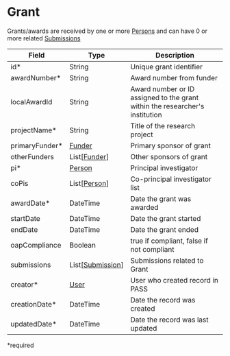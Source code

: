 # Grant

Grants/awards are received by one or more [Persons](Person.md) and can have 0 or more related [Submissions](Submission.md)

| Field  		| Type  		| Description |
| ------------- | ------------- | ------------- |
| id* 			| String 	| Unique grant identifier |
| awardNumber* | String | Award number from funder |
| localAwardId 	| String | Award number or ID assigned to the grant within the researcher's institution |
| projectName* | String | Title of the research project |
| primaryFunder* | [Funder](Funder.md) | Primary sponsor of grant |
| otherFunders | List[[Funder](Funder.md)] | Other sponsors of grant |
| pi* | [Person](Person.md) | Principal investigator |
| coPis | List[[Person](Person.md)] | Co-principal investigator list |
| awardDate* | DateTime | Date the grant was awarded |
| startDate | DateTime | Date the grant started |
| endDate | DateTime | Date the grant ended |
| oapCompliance | Boolean | true if compliant, false if not compliant |
| submissions | List[[Submission](Submission.md)] | Submissions related to Grant |
| creator* | [User](User.md) | User who created record in PASS |
| creationDate* | DateTime | Date the record was created |
| updatedDate* | DateTime | Date the record was last updated |

*required
